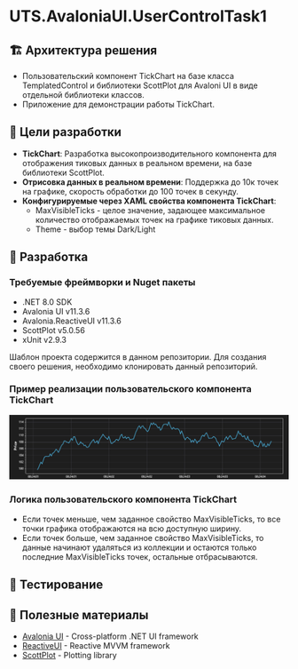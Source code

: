 # UTS.AvaloniaUI.UserControlTask1

## 🏗️ Архитектура решения

- Пользовательский компонент TickChart на базе класса TemplatedControl и библиотеки ScottPlot для Avaloni UI в виде отдельной библиотеки классов.
- Приложение для демонстрации работы TickChart.

## 🎯 Цели разработки

- **TickChart**: Разработка высокопроизводительного компонента для отображения тиковых данных в реальном времени, на базе библиотеки ScottPlot. 
- **Отрисовка данных в реальном времени**: Поддержка до 10к точек на графике, скорость обработки до 100 точек в секунду.
- **Конфигурируемые через XAML свойства компонента TickChart**:
  - MaxVisibleTicks - целое значение, задающее максимальное количество отображаемых точек на графике тиковых данных.
  - Theme - выбор темы Dark/Light

## 🔧 Разработка

### Требуемые фреймворки и Nuget пакеты

- .NET 8.0 SDK
- Avalonia UI v11.3.6
- Avalonia.ReactiveUI v11.3.6
- ScottPlot v5.0.56
- xUnit v2.9.3

Шаблон проекта содержится в данном репозитории.
Для создания своего решения, необходимо клонировать данный репозиторий.

### Пример реализации пользовательского компонента TickChart

![Tick Chart Example](./Specs/Images/TickChartExample.png "Tick Chart")

### Логика пользовательского компонента TickChart
- Если точек меньше, чем заданное свойство MaxVisibleTicks, то все точки графика отображаются на всю доступную ширину.
- Если точек больше, чем заданное свойство MaxVisibleTicks, то данные начинают удаляться из коллекции и остаются только последние MaxVisibleTicks точек, остальные отбрасываются.

## 🧪 Тестирование

## 🙏 Полезные материалы

- [Avalonia UI](https://avaloniaui.net/) - Cross-platform .NET UI framework
- [ReactiveUI](https://reactiveui.net/) - Reactive MVVM framework
- [ScottPlot](https://scottplot.net/) - Plotting library


